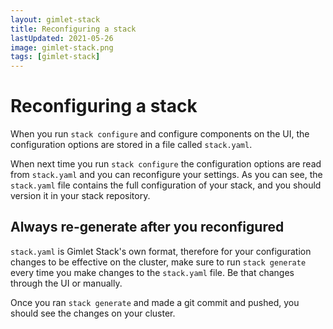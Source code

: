 ```yaml
---
layout: gimlet-stack
title: Reconfiguring a stack
lastUpdated: 2021-05-26
image: gimlet-stack.png
tags: [gimlet-stack]
---
```


# Reconfiguring a stack

When you run `stack configure` and configure components on the UI, the configuration options are stored in a file
called `stack.yaml`. 

When next time you run `stack configure` the configuration options are read from `stack.yaml` and you can reconfigure your settings.
As you can see, the `stack.yaml` file contains the full configuration of your stack, and you should version it in your stack repository.

## Always re-generate after you reconfigured

`stack.yaml` is Gimlet Stack's own format, therefore for your configuration changes to be effective on the cluster, 
make sure to run `stack generate` every time you make changes to the `stack.yaml` file. Be that changes through the UI or manually.

Once you ran `stack generate` and made a git commit and pushed, you should see the changes on your cluster.
